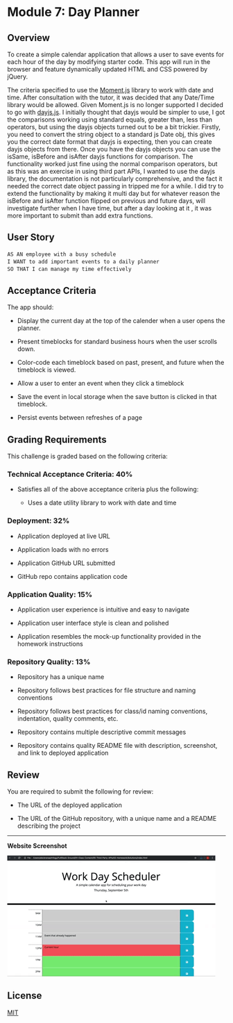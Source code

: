 # Module 7: Day Planner

## Overview

To create a simple calendar application that allows a user to save events for each hour of the day by modifying starter code. This app will run in the browser and feature dynamically updated HTML and CSS powered by jQuery.

The criteria specified to use the [Moment.js](https://momentjs.com/) library to work with date and time. After consultation with the tutor, it was decided that any Date/Time library would be allowed. Given Moment.js is no longer supported I decided to go with [dayjs.js](https://day.js.org). I initially thought that dayjs would be simpler to use, I got the comparisons working using standard equals, greater than, less than operators, but using the dayjs objects turned out to be a bit trickier. Firstly, you need to convert the string object to a standard js Date obj, this gives you the correct date format that dayjs is expecting, then you can create dayjs objects from there. Once you have the dayjs objects you can use the isSame, isBefore and isAfter dayjs functions for comparison. The functionality worked just fine using the normal comparison operators, but as this was an exercise in using third part APIs, I wanted to use the dayjs library, the documentation is not particularly comprehensive, and the fact it needed the correct date object passing in tripped me for a while. I did try to extend the functionality by making it multi day but for whatever reason the isBefore and isAfter function flipped on previous and future days, will investigate further when I have time, but after a day looking at it , it was more important to submit than add extra functions.


## User Story

```md
AS AN employee with a busy schedule
I WANT to add important events to a daily planner
SO THAT I can manage my time effectively
```
 
## Acceptance Criteria

The app should:

* Display the current day at the top of the calender when a user opens the planner.
 
* Present timeblocks for standard business hours when the user scrolls down.
 
* Color-code each timeblock based on past, present, and future when the timeblock is viewed.
 
* Allow a user to enter an event when they click a timeblock

* Save the event in local storage when the save button is clicked in that timeblock.

* Persist events between refreshes of a page


## Grading Requirements

This challenge is graded based on the following criteria: 

### Technical Acceptance Criteria: 40%

* Satisfies all of the above acceptance criteria plus the following:

  * Uses a date utility library to work with date and time

### Deployment: 32%

* Application deployed at live URL

* Application loads with no errors

* Application GitHub URL submitted

* GitHub repo contains application code

### Application Quality: 15%

* Application user experience is intuitive and easy to navigate

* Application user interface style is clean and polished

* Application resembles the mock-up functionality provided in the homework instructions

### Repository Quality: 13%

* Repository has a unique name

* Repository follows best practices for file structure and naming conventions

* Repository follows best practices for class/id naming conventions, indentation, quality comments, etc.

* Repository contains multiple descriptive commit messages

* Repository contains quality README file with description, screenshot, and link to deployed application

## Review

You are required to submit the following for review:

* The URL of the deployed application

* The URL of the GitHub repository, with a unique name and a README describing the project

---

**Website Screenshot**

![Day Planner!](/assets/images/05-third-party-apis-homework-demo.gif "Day Planner website")

## License

[MIT](https://choosealicense.com/licenses/mit/)

